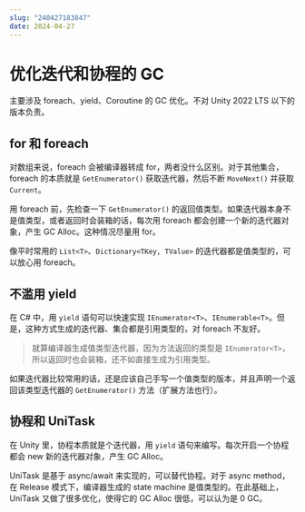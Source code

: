 ```yaml
---
slug: "240427183847"
date: 2024-04-27
---
```


# 优化迭代和协程的 GC


主要涉及 foreach、yield、Coroutine 的 GC 优化。不对 Unity 2022 LTS 以下的版本负责。

## for 和 foreach

对数组来说，foreach 会被编译器转成 for，两者没什么区别。对于其他集合，foreach 的本质就是 `GetEnumerator()` 获取迭代器，然后不断 `MoveNext()` 并获取 `Current`。

用 foreach 前，先检查一下 `GetEnumerator()` 的返回值类型。如果迭代器本身不是值类型，或者返回时会装箱的话，每次用 foreach 都会创建一个新的迭代器对象，产生 GC Alloc。这种情况尽量用 for。

像平时常用的 `List<T>`、`Dictionary<TKey, TValue>` 的迭代器都是值类型的，可以放心用 foreach。

## 不滥用 yield

在 C# 中，用 `yield` 语句可以快速实现 `IEnumerator<T>`、`IEnumerable<T>`。但是，这种方式生成的迭代器、集合都是引用类型的，对 foreach 不友好。

> 就算编译器生成值类型迭代器，因为方法返回的类型是 `IEnumerator<T>`，所以返回时也会装箱，还不如直接生成为引用类型。

如果迭代器比较常用的话，还是应该自己手写一个值类型的版本，并且声明一个返回该类型迭代器的 `GetEnumerator()` 方法（扩展方法也行）。

## 协程和 UniTask

在 Unity 里，协程本质就是个迭代器，用 `yield` 语句来编写。每次开启一个协程都会 new 新的迭代器对象，产生 GC Alloc。

UniTask 是基于 async/await 来实现的，可以替代协程。对于 async method，在 Release 模式下，编译器生成的 state machine 是值类型的。在此基础上，UniTask 又做了很多优化，使得它的 GC Alloc 很低，可以认为是 0 GC。
